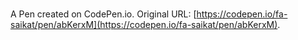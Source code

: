# 

A Pen created on CodePen.io. Original URL: [https://codepen.io/fa-saikat/pen/abKerxM](https://codepen.io/fa-saikat/pen/abKerxM).

